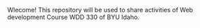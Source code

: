 Wlecome! This repository will be used to share activities of  Web development Course WDD 330 of BYU Idaho.
